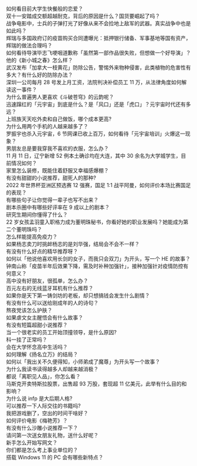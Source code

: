 如何看目前大学生快餐般的恋爱？  
双十一安踏成交额超越耐克，背后的原因是什么？国货要崛起了吗？  
战争电影中，士兵的子弹打光了好像从来不会捡地上敌军的武器。真实战争中也是如此吗？  
辉瑞与多国政府订的疫苗购买合同遭曝光：抵押银行储备、军事基地等国有资产，辉瑞的做法合理吗？  
如何看待导演毕志飞哽咽道歉称「虽然第一部作品很失败，但想做一个好导演」？他的《新小城之春》怎么样？  
武汉发布「加拿大一枝黄花」防除公告，警惕外来物种侵害，此类植物的危害性有多大？有什么好的防除办法？  
深圳一公司每月 28 号发上月工资，法院判决补偿员工 11 万，从法律角度如何解读这一事件？  
为什么普遍男人更喜欢《斗破苍穹》的云韵呢？  
迅速蹿红的「元宇宙」到底是什么？是「风口」还是「虎口」？元宇宙时代还有多远？  
上班族天天吃外卖和自己做饭，哪个成本更高?  
为什么用两个手机的人越来越多了？  
罗振宇也杀入元宇宙，6 节网课已收上百万，如何看待「元宇宙培训」火爆这一现象？  
男朋友总是要我穿我不喜欢的衣服，怎么办？  
11 月 11 日，辽宁新增 52 例本土确诊均在大连，其中 30 余名为大学城学生，目前情况如何？  
家里怎么装修，既能住着舒服又幸福感爆棚？  
有没有甜甜的小说推荐，甜死人的那种?  
2022 年世界杯亚洲区预选赛 12 强赛，国足 1:1 战平阿曼，如何评价本场比赛国足的表现？  
有哪些句子让你觉得一辈子也写不出来？  
剧本杀圈中有哪些好评率在 9 成以上的剧本？  
研究生期间你懂得了什么？  
22 岁女孩孟羽童入职格力成为董明珠秘书，你看好她的职业发展吗？她能成为第二个董明珠吗？  
怎么样能提高免疫力？  
如果杨志卖刀时挑衅杨志的是刘华强，结局会不会不一样？  
有没有什么好点的精华推荐呀？  
如何以「他说他喜欢用长剑的女子，而我只会双刀」为开头，写一个 HE 的故事？  
钟南山称「疫苗半年后效果下降，需及时补种加强针」，接种加强针对疫情防控有何意义？  
高中没有好朋友，很孤单，怎么办？  
百元左右的无线蓝牙耳机有什么推荐？  
如果你是天下第一铸剑坊的老板，却只想搞钱会发生什么剧情？  
有没有什么可以送给刚成年的人的诗句？  
熬夜党该怎么护肤？  
如果虐文女主醒悟会有什么故事？  
有没有短篇超甜小说推荐？  
当一个很老实的员工开始顶撞领导，是什么原因?  
科一挂了正常吗？  
会在大学怀念高中生活吗？  
如何理解《扬名立万》的结局？  
如何以「我出关不久便得知，小师弟成了魔尊」为开头写一个故事？  
为什么我读书读得越多人却越来越消极？  
都说「离职见人品」，你怎么看？  
马斯克开卖特斯拉股票，出售超 93 万股，套现超 11 亿美元，此举有什么目的和影响？  
为什么说 infp 是大后期人格?  
可以推荐一下人际交往的书籍吗?  
我把游戏删了，空出的时间干啥好？  
如何评价电影《梅艳芳》？  
有没有什么沙雕小说推荐一下？  
请问第一次送女朋友礼物，送什么好呢？  
新手怎么开始写网文？  
你们都是怎么考上事业单位的？  
搭载 Windows 11 的 PC 会有哪些新特点？  
